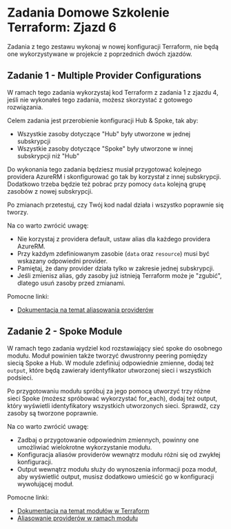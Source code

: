 # Zadania Domowe Szkolenie Terraform: Zjazd 6

Zadania z tego zestawu wykonaj w nowej konfiguracji Terraform, nie będą one wykorzystywane w projekcie z poprzednich
dwóch zjazdów.

## Zadanie 1 - Multiple Provider Configurations

W ramach tego zadania wykorzystaj kod Terraform z zadania 1 z zjazdu 4, jeśli nie wykonałeś tego zadania, możesz
skorzystać z gotowego rozwiązania.

Celem zadania jest przerobienie konfiguracji Hub & Spoke, tak aby:

* Wszystkie zasoby dotyczące "Hub" były utworzone w jednej subskrypcji
* Wszystkie zasoby dotyczące "Spoke" były utworzone w innej subskrypcji niż "Hub"

Do wykonania tego zadania będziesz musiał przygotować kolejnego providera AzureRM i skonfigurować go tak by korzystał z
innej subskrypcji. Dodatkowo trzeba będzie też pobrać przy pomocy `data` kolejną grupę zasobów z nowej subskrypcji.

Po zmianach przetestuj, czy Twój kod nadal działa i wszystko poprawnie się tworzy.

Na co warto zwrócić uwagę:

* Nie korzystaj z providera default, ustaw alias dla każdego providera AzureRM.
* Przy każdym zdefiniowanym zasobie (`data` oraz `resource`) musi być wskazany odpowiedni provider.
* Pamiętaj, że dany provider działa tylko w zakresie jednej subskrypcji.
* Jeśli zmienisz alias, gdy zasoby już istnieją Terraform może je "zgubić", dlatego usuń zasoby przed zmianami.

Pomocne linki:

* [Dokumentacja na temat aliasowania providerów](https://developer.hashicorp.com/terraform/language/providers/configuration#alias-multiple-provider-configurations)

## Zadanie 2 - Spoke Module

W ramach tego zadania wydziel kod rozstawiający sieć spoke do osobnego modułu.
Moduł powinien także tworzyć dwustronny peering pomiędzy siecią Spoke a Hub.
W module zdefiniuj odpowiednie zmienne, dodaj też `output`, które będą zawierały identyfikator utworzonej sieci i
wszystkich podsieci.

Po przygotowaniu modułu spróbuj za jego pomocą utworzyć trzy różne sieci Spoke (możesz spróbować wykorzystać for_each),
dodaj też output, który wyświetli identyfikatory wszystkich utworzonych sieci. Sprawdź, czy zasoby są tworzone
poprawnie.

Na co warto zwrócić uwagę:

* Zadbaj o przygotowanie odpowiednim zmiennych, powinny one umożliwiać wielokrotne wykorzystanie modułu.
* Konfiguracja aliasów providerów wewnątrz modułu różni się od zwykłej konfiguracji.
* Output wewnątrz modułu służy do wynoszenia informacji poza moduł, aby wyświetlić output, musisz dodatkowo umieścić go
  w konfiguracji wywołującej moduł.

Pomocne linki:

* [Dokumentacja na temat modułów w Terraform](https://developer.hashicorp.com/terraform/language/modules/develop)
* [Aliasowanie providerów w ramach modułu](https://developer.hashicorp.com/terraform/language/providers/configuration#alias-multiple-provider-configurations)

